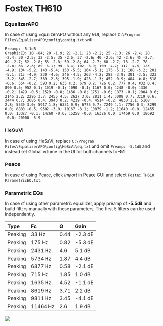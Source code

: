 # Fostex TH610

### EqualizerAPO
In case of using EqualizerAPO without any GUI, replace `C:\Program Files\EqualizerAPO\config\config.txt`
with:
```
Preamp: -5.1dB
GraphicEQ: 10 -84; 20 -1.9; 22 -2.1; 23 -2.2; 25 -2.3; 26 -2.4; 28 -2.4; 30 -2.5; 32 -2.5; 35 -2.6; 37 -2.6; 40 -2.6; 42 -2.6; 45 -2.7; 49 -2.7; 52 -2.8; 56 -2.8; 59 -2.8; 64 -2.7; 68 -2.7; 73 -2.7; 78 -2.6; 83 -2.8; 89 -3.1; 95 -3.4; 102 -3.9; 109 -4.2; 117 -4.5; 125 -4.9; 134 -5.2; 143 -5.4; 153 -5.5; 164 -5.1; 175 -5.1; 188 -5.2; 201 -5.1; 215 -4.9; 230 -4.6; 246 -4.5; 263 -4.2; 282 -3.9; 301 -3.5; 323 -3.2; 345 -2.7; 369 -2.3; 395 -1.9; 423 -1.3; 452 -0.9; 484 -0.8; 518 -0.6; 554 -0.2; 593 0.2; 635 0.2; 679 0.2; 726 0.2; 777 0.4; 832 0.4; 890 0.5; 952 0.1; 1019 -0.1; 1090 -0.1; 1167 0.0; 1248 -0.0; 1336 -0.2; 1429 -0.5; 1529 -0.8; 1636 -0.8; 1751 -0.6; 1873 -0.1; 2004 0.6; 2145 2.2; 2295 3.7; 2455 4.5; 2627 3.0; 2811 1.4; 3008 0.7; 3219 0.6; 3444 0.7; 3685 0.4; 3943 0.2; 4219 -0.4; 4514 -0.2; 4830 1.1; 5168 2.8; 5530 3.0; 5917 1.8; 6331 0.9; 6775 0.7; 7249 1.1; 7756 0.3; 8299 0.0; 8880 -0.5; 9502 -3.0; 10167 -3.1; 10879 -1.2; 11640 -0.0; 12455 0.0; 13327 -0.1; 14260 -0.6; 15258 -0.0; 16326 0.0; 17469 0.0; 18692 -0.0; 20000 -5.9
```

### HeSuVi
In case of using HeSuVi, replace `C:\Program Files\EqualizerAPO\config\HeSuVi\eq.txt` and omit `Preamp:
-5.1dB` and instead set Global volume in the UI for both channels to **-51**

### Peace
In case of using Peace, click *Import* in Peace GUI and select `Fostex TH610 ParametricEQ.txt`.

### Parametric EQs
In case of using other parametric equalizer, apply preamp of **-5.5dB** and build filters manually with
these parameters. The first 5 filters can be used independently.

| Type    | Fc       |    Q | Gain    |
|:--------|:---------|:-----|:--------|
| Peaking | 33 Hz    | 0.44 | -2.3 dB |
| Peaking | 175 Hz   | 0.82 | -5.3 dB |
| Peaking | 2431 Hz  | 4.6  | 5.1 dB  |
| Peaking | 5734 Hz  | 1.87 | 4.4 dB  |
| Peaking | 6877 Hz  | 0.58 | -2.1 dB |
| Peaking | 715 Hz   | 1.85 | 1.0 dB  |
| Peaking | 1635 Hz  | 4.52 | -1.1 dB |
| Peaking | 8619 Hz  | 3.71 | 2.2 dB  |
| Peaking | 9811 Hz  | 3.45 | -4.1 dB |
| Peaking | 11464 Hz | 2.6  | 1.9 dB  |

![](https://raw.githubusercontent.com/jaakkopasanen/AutoEq/master/results/innerfidelity/sbaf-serious/Fostex%20TH610/Fostex%20TH610.png)